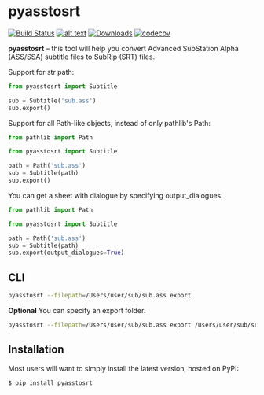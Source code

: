 pyasstosrt
=================================================================================================================================================================================

[![Build Status](https://travis-ci.com/GitBib/pyasstosrt.svg?branch=master)](https://travis-ci.com/GitBib/pyasstosrt) [![alt text](https://img.shields.io/pypi/v/pyasstosrt.svg?style=flat)](https://pypi.org/project/pyasstosrt/) [![Downloads](https://pepy.tech/badge/pyasstosrt)](https://pepy.tech/project/pyasstosrt) [![codecov](https://codecov.io/gh/GitBib/pyasstosrt/branch/master/graph/badge.svg?token=VGTJ3NYHOV)](https://codecov.io/gh/GitBib/pyasstosrt)

**pyasstosrt** – this tool will help you convert Advanced SubStation Alpha (ASS/SSA) subtitle files to SubRip (SRT) files.

Support for str path:
```python
from pyasstosrt import Subtitle

sub = Subtitle('sub.ass')
sub.export()
```

Support for all Path-like objects, instead of only pathlib's Path:

```python
from pathlib import Path

from pyasstosrt import Subtitle

path = Path('sub.ass')
sub = Subtitle(path)
sub.export()
```

You can get a sheet with dialogue by specifying output_dialogues.

```python
from pathlib import Path

from pyasstosrt import Subtitle

path = Path('sub.ass')
sub = Subtitle(path)
sub.export(output_dialogues=True)
```
CLI
------------
```bash
pyasstosrt --filepath=/Users/user/sub/sub.ass export
```

**Optional** You can specify an export folder.
```bash
pyasstosrt --filepath=/Users/user/sub/sub.ass export /Users/user/sub/srt
```

Installation
------------
Most users will want to simply install the latest version, hosted on PyPI:

    $ pip install pyasstosrt
